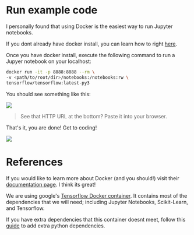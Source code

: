 # Run example code
I personally found that using Docker is the easiest way to run Jupyter notebooks. 

If you dont already have docker install, you can learn how to right <a href="https://docs.docker.com/engine/installation/" target="_blank">here</a>.

Once you have docker install, execute the following command to run a Jupyer notebook on your localhost:

```bash
docker run -it -p 8888:8888 --rm \
-v <path/to/root/dir>/notebooks:/notebooks:rw \
tensorflow/tensorflow:latest-py3
```

You should see something like this:

<img src="https://lh3.googleusercontent.com/GvWw-sn2s2tbhN_IwoJ2ArGNa7ePp4AxCkhJwqlhxDA0MbJDlFhZKTTaqKMCBcT5a7pa1xWDkU_R9oxyP-B5=w2560-h1406-rw" />

> See that HTTP URL at the bottom? Paste it into your browser.

That's it, you are done! Get to coding!

<img src="https://lh5.googleusercontent.com/MEPlV6mD9WvPYy4ST6a0gc63keE-ijqPql388kTHwjXvEidTmKIAf-nUJU7ymK_sF1W1UHMx5qyccZQGG8PC=w2560-h1406-rw" />


# References
If you would like to learn more about Docker (and you should!) visit their <a href="https://docs.docker.com/" target="_blank">documentation page</a>. I think its great!

We are using google's <a href="https://hub.docker.com/r/tensorflow/tensorflow/" target="_blank">Tensorflow Docker container</a>. It contains most of the dependencies that we will need; including Jupyter Notebooks, Scikit-Learn, and Tensorflow.

If you have extra dependencies that this container doesnt meet, follow this <a href="https://github.com/gabrielnieves18/Hands-On-Machine-Learning/blob/master/docs/Add%20dependencies.md" target="_blank">guide</a> to add extra python dependencies.
